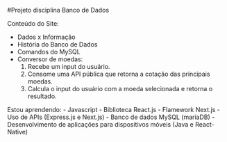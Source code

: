 #Projeto disciplina Banco de Dados

Conteúdo do Site:
  - Dados x Informação
  - História do Banco de Dados
  - Comandos do MySQL
  - Conversor de moedas:
      1. Recebe um input do usuário.
      2. Consome uma API pública que retorna a cotação das principais moedas.
      3. Calcula o input do usuário com a moeda selecionada e retorna o resultado.

 Estou aprendendo:
    - Javascript
    - Biblioteca React.js
    - Flamework Next.js
    - Uso de APIs (Express.js e Next.js)
    - Banco de dados MySQL (mariaDB)
    - Desenvolvimento de aplicações para dispositivos móveis (Java e React-Native)
